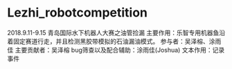 # Lezhi_robotcompetition
2018.9.11-9.15 青岛国际水下机器人大赛之油管捡漏
主要作用：乐智专用机器鱼沿着固定赛道行走，并且检测黑胶带模拟的石油漏油模式。
参与者：吴泽榕、涂雨佳
主要贡献者：吴泽榕
bug筛查以及配合辅助：涂雨佳(Joshua)
文本作用：记录事件
